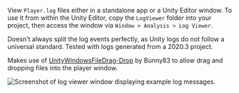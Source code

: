 View `Player.log` files either in a standalone app or a Unity Editor window. To use it from within the Unity Editor, copy the `LogViewer` folder into your project, then access the window via `Window > Analysis > Log Viewer`.

Doesn't always split the log events perfectly, as Unity logs do not follow a universal standard. Tested with logs generated from a 2020.3 project.

Makes use of [UnityWindowsFileDrag-Drop](https://github.com/Bunny83/UnityWindowsFileDrag-Drop/tree/master) by Bunny83 to allow drag and dropping files into the player window.

![Screenshot of log viewer window displaying example log messages.](https://i.imgur.com/dzsKztd.png)